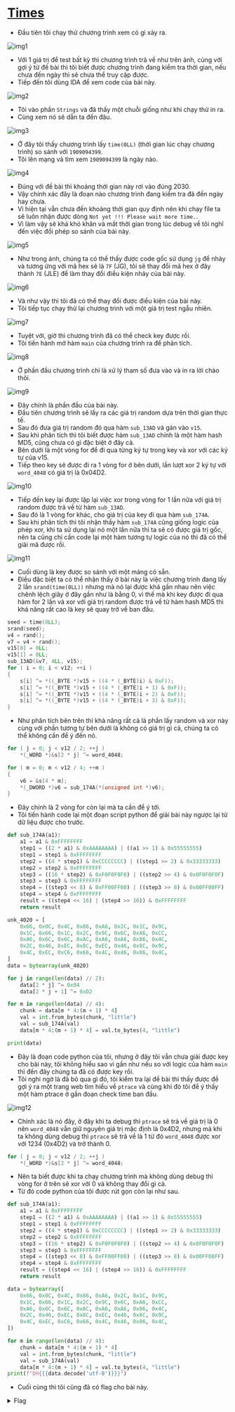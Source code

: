 # [Times](https://dreamhack.io/wargame/challenges/247)

- Đầu tiên tôi chạy thử chương trình xem có gì xảy ra.

![img1](./images/img1.png)
- Với 1 giá trị để test bất kỳ thì chương trình trả về như trên ảnh, cùng với gợi ý từ đề bài thì tôi biết được chương trình đang kiểm tra thời gian, nếu chưa đến ngày thì sẽ chưa thể truy cập được.
- Tiếp đến tôi dùng IDA để xem code của bài này.

![img2](./images/img2.png)
- Tôi vào phần `Strings` và đã thấy một chuỗi giống như khi chạy thử in ra.
- Cùng xem nó sẽ dẫn ta đến đâu.

![img3](./images/img3.png)
- Ở đây tôi thấy chương trình lấy `time(0LL)` (thời gian lúc chạy chương trình) so sánh với `1909094399`.
- Tôi lên mạng và tìm xem `1909094399` là ngày nào.

![img4](./images/img4.png)
- Đúng với đề bài thì khoảng thời gian này rơi vào đúng 2030.
- Vậy chính xác đây là đoạn nào chương trình đang kiểm tra đã đến ngày hay chưa.
- Vì hiện tại vẫn chưa đến khoảng thời gian quy định nên khi chạy file ta sẽ luôn nhận được dòng `Not yet !!! Please wait more time.`.
- Vì làm vậy sẽ khá khó khăn và mất thời gian trong lúc debug về tôi nghĩ đến việc đổi phép so sánh của bài này.

![img5](./images/img5.png)
- Như trong ảnh, chúng ta có thể thấy được code gốc sử dụng `jg` để nhảy và tương ứng với mã hex sẽ là `7F` (JG), tôi sẽ thay đổi mã hex ở đây thành `7E` (JLE) để làm thay đổi điều kiện nhảy của bài này.

![img6](./images/img6.png)
- Và như vậy thì tôi đã có thể thay đổi được điều kiện của bài này.
- Tôi tiếp tục chạy thử lại chương trình với một giá trị test ngẫu nhiên.

![img7](./images/img7.png)
- Tuyệt vời, giờ thì chương trình đã có thể check key được rồi.
- Tôi tiến hành mở hàm `main` của chương trình ra để phân tích.

![img8](./images/img8.png)
- Ở phần đầu chương trình chỉ là xử lý tham số đưa vào và in ra lời chào thôi.

![img9](./images/img9.png)
- Đây chính là phần đầu của bài này.
- Đầu tiên chương trình sẽ lấy ra các giá trị random dựa trên thời gian thực tế.
- Sau đó đưa giá trị random đó qua hàm `sub_13AD` và gán vào `v15`.
- Sau khi phân tích thì tôi biết được hàm `sub_13AD` chính là một hàm hash MD5, cũng chưa có gì đặc biệt ở đây cả.
- Bên dưới là một vòng for để đi qua từng ký tự trong key và xor với các ký tự của v15.
- Tiếp theo key sẽ được đi ra 1 vòng for ở bên dưới, lần lượt xor 2 ký tự với `word_4048` có giá trị là 0x04D2.

![img10](./images/img10.png)
- Tiếp đến key lại được lặp lại việc xor trong vòng for 1 lần nữa với giá trị random được trả về từ hàm `sub_13AD`.
- Sau đó là 1 vòng for khác, cho giá trị của key đi qua hàm `sub_174A`.
- Sau khi phân tích thì tôi nhận thấy hàm `sub_174A` cũng giống logic của phép xor, khi ta sử dụng lại nó một lần nữa thì ta sẽ có được giá trị gốc, nên ta cũng chỉ cần code lại một hàm tương tự logic của nó thì đã có thể giải mã được rồi.

![img11](./images/img11.png)
- Cuối dùng là key được so sánh với một mảng có sẵn.
- Điều đặc biệt ta có thể nhận thấy ở bài này là việc chương trình đang lấy 2 lần `srand(time(0LL))` nhưng mà nó lại được khá gần nhau nên việc chênh lệch giây ở đây gần như là bằng 0, vì thế mà khi key được đi qua hàm for 2 lần và xor với giá trị random được trả về từ hàm hash MD5 thì khả năng rất cao là key sẽ quay trở về ban đầu.

``` C
seed = time(0LL);
srand(seed);
v4 = rand();
v7 = v4 + rand();
v15[0] = 0LL;
v15[1] = 0LL;
sub_13AD(&v7, 4LL, v15);
for ( i = 0; i < v12; ++i )
{
    s[i] ^= *((_BYTE *)v15 + ((4 * (_BYTE)i) & 0xF));
    s[i] ^= *((_BYTE *)v15 + ((4 * (_BYTE)i + 1) & 0xF));
    s[i] ^= *((_BYTE *)v15 + ((4 * (_BYTE)i + 2) & 0xF));
    s[i] ^= *((_BYTE *)v15 + ((4 * (_BYTE)i + 3) & 0xF));
}
```
- Như phân tích bên trên thì khả năng rất cả là phần lấy random và xor này cùng với phần tương tự bên dưới là không có giá trị gì cả, chúng ta có thể không cần để ý đến nó.

``` C
for ( j = 0; j < v12 / 2; ++j )
    *(_WORD *)&s[2 * j] ^= word_4048;

for ( m = 0; m < v12 / 4; ++m )
{
    v6 = &s[4 * m];
    *(_DWORD *)v6 = sub_174A(*(unsigned int *)v6);
}
```
- Đây chính là 2 vòng for còn lại mà ta cần để ý tới.
- Tôi tiến hành code lại một đoạn script python để giải bài này ngược lại từ dữ liệu được cho trước.

``` python
def sub_174A(a1):
    a1 = a1 & 0xFFFFFFFF
    step1 = ((2 * a1) & 0xAAAAAAAA) | ((a1 >> 1) & 0x55555555)
    step1 = step1 & 0xFFFFFFFF
    step2 = ((4 * step1) & 0xCCCCCCCC) | ((step1 >> 2) & 0x33333333)
    step2 = step2 & 0xFFFFFFFF
    step3 = ((16 * step2) & 0xF0F0F0F0) | ((step2 >> 4) & 0x0F0F0F0F)
    step3 = step3 & 0xFFFFFFFF
    step4 = ((step3 << 8) & 0xFF00FF00) | ((step3 >> 8) & 0x00FF00FF)
    step4 = step4 & 0xFFFFFFFF
    result = ((step4 << 16) | (step4 >> 16)) & 0xFFFFFFFF
    return result

unk_4020 = [
    0x66, 0x0C, 0x4C, 0x86, 0xA6, 0x2C, 0x1C, 0x9C,
    0x1C, 0x66, 0x1C, 0x2C, 0x9C, 0x6C, 0xA6, 0xCC,
    0xA6, 0x6C, 0x6C, 0xAC, 0xA6, 0xA6, 0x86, 0x4C,
    0x2C, 0x46, 0xEC, 0x8C, 0xEC, 0x46, 0x8C, 0x9C,
    0x4C, 0xEC, 0xC6, 0x66, 0x4C, 0x46, 0x86, 0x4C,
]
data = bytearray(unk_4020)

for j in range(len(data) // 2):
    data[2 * j] ^= 0x04
    data[2 * j + 1] ^= 0xD2

for m in range(len(data) // 4):
    chunk = data[m * 4:(m + 1) * 4]
    val = int.from_bytes(chunk, "little")
    val = sub_174A(val)
    data[m * 4:(m + 1) * 4] = val.to_bytes(4, "little")

print(data)
```
- Đây là đoạn code python của tôi, nhưng ở đây tôi vẫn chưa giải được key cho bài này, tôi không hiểu sao vì gần như nếu so với logic của hàm `main` thì đến đây chúng ta đã có được key rồi.
- Tôi nghi ngờ là đã bỏ qua gì đó, tôi kiểm tra lại đề bài thì thấy được đề gợi ý ra một trang web tìm hiểu về `ptrace` và cùng khi đó tôi để ý thấy một hàm ptrace ở gần đoạn check time ban đầu.

![img12](./images/img12.png)
- Chính xác là nó đây, ở đây khi ta debug thì `ptrace` sẽ trả về giá trị là 0 nên `word_4048` vẫn giữ nguyên giá trị mặc định là 0x4D2, nhưng mà khi ta không dùng debug thì `ptrace` sẽ trả về là 1 từ đó `word_4048` được xor với 1234 (0x4D2) và trở thành 0.
``` C
for ( j = 0; j < v12 / 2; ++j )
    *(_WORD *)&s[2 * j] ^= word_4048;
```
- Nên ta biết được khi ta chạy chương trình mà không dùng debug thì vòng for ở trên sẽ xor với 0 và không thay đổi gì cả.
- Từ đó code python của tôi được rút gọn còn lại như sau.

``` python
def sub_174A(a1):
    a1 = a1 & 0xFFFFFFFF
    step1 = ((2 * a1) & 0xAAAAAAAA) | ((a1 >> 1) & 0x55555555)
    step1 = step1 & 0xFFFFFFFF
    step2 = ((4 * step1) & 0xCCCCCCCC) | ((step1 >> 2) & 0x33333333)
    step2 = step2 & 0xFFFFFFFF
    step3 = ((16 * step2) & 0xF0F0F0F0) | ((step2 >> 4) & 0x0F0F0F0F)
    step3 = step3 & 0xFFFFFFFF
    step4 = ((step3 << 8) & 0xFF00FF00) | ((step3 >> 8) & 0x00FF00FF)
    step4 = step4 & 0xFFFFFFFF
    result = ((step4 << 16) | (step4 >> 16)) & 0xFFFFFFFF
    return result

data = bytearray([
    0x66, 0x0C, 0x4C, 0x86, 0xA6, 0x2C, 0x1C, 0x9C,
    0x1C, 0x66, 0x1C, 0x2C, 0x9C, 0x6C, 0xA6, 0xCC,
    0xA6, 0x6C, 0x6C, 0xAC, 0xA6, 0xA6, 0x86, 0x4C,
    0x2C, 0x46, 0xEC, 0x8C, 0xEC, 0x46, 0x8C, 0x9C,
    0x4C, 0xEC, 0xC6, 0x66, 0x4C, 0x46, 0x86, 0x4C,
])

for m in range(len(data) // 4):
    chunk = data[m * 4:(m + 1) * 4]
    val = int.from_bytes(chunk, "little")
    val = sub_174A(val)
    data[m * 4:(m + 1) * 4] = val.to_bytes(4, "little")
print(f"DH{{{data.decode('utf-8')}}}")
```
- Cuối cùng thì tôi cũng đã có flag cho bài này.

<details>
<summary style="cursor: pointer">Flag</summary>

```
DH{a20f984e48f83e69566e2aee17b491b7fc722ab2}
```
</details>

